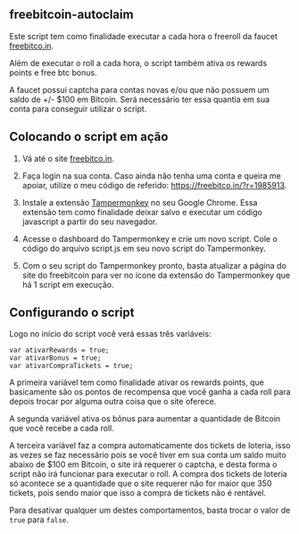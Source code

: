 ## freebitcoin-autoclaim
Este script tem como finalidade executar a cada hora o freeroll da faucet [freebitco.in](freebitco.in).

Além de executar o roll a cada hora, o script também ativa os rewards points e free btc bonus.

A faucet possui captcha para contas novas e/ou que não possuem um saldo de +/- $100 em Bitcoin. Será necessário ter essa quantia em sua conta para conseguir utilizar o script.

## Colocando o script em ação
1. Vá até o site [freebitco.in](freebitco.in).

2. Faça login na sua conta. Caso ainda não tenha uma conta e queira me apoiar, utilize o meu código de referido: https://freebitco.in/?r=1985913.

3. Instale a extensão [Tampermonkey](https://chrome.google.com/webstore/detail/tampermonkey/dhdgffkkebhmkfjojejmpbldmpobfkfo?hl=pt-BR) no seu Google Chrome. Essa extensão tem como finalidade deixar salvo e executar um código javascript a partir do seu navegador.

4. Acesse o dashboard do Tampermonkey e crie um novo script. Cole o código do arquivo script.js em seu novo script do Tampermonkey.

5. Com o seu script do Tampermonkey pronto, basta atualizar a página do site do freebitcoin para ver no ícone da extensão do Tampermonkey que há 1 script em execução.

## Configurando o script
Logo no início do script você verá essas três variáveis:
```
var ativarRewards = true;
var ativarBonus = true;
var ativarCompraTickets = true;
```
A primeira variável tem como finalidade ativar os rewards points, que basicamente são os pontos de recompensa que você ganha a cada roll para depois trocar por alguma outra coisa que o site oferece.

A segunda variável ativa os bônus para aumentar a quantidade de Bitcoin que você recebe a cada roll.

A terceira variável faz a compra automaticamente dos tickets de loteria, isso as vezes se faz necessário pois se você tiver em sua conta um saldo muito abaixo de $100 em Bitcoin, o site irá requerer o captcha, e desta forma o script não irá funcionar para executar o roll. A compra dos tickets de loteria só acontece se a quantidade que o site requerer não for maior que 350 tickets, pois sendo maior que isso a compra de tickets não é rentável.

Para desativar qualquer um destes comportamentos, basta trocar o valor de `true` para `false`.


